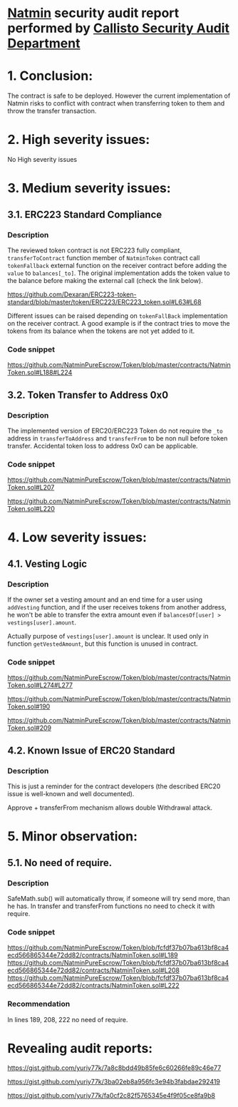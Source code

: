 # [Natmin](https://github.com/NatminPureEscrow/Token) security audit report performed by [Callisto Security Audit Department](https://github.com/EthereumCommonwealth/Auditing)

# 1. Conclusion:

The contract is safe to be deployed. However the current implementation of Natmin risks to conflict with contract when transferring token to them and throw the transfer transaction.

# 2. High severity issues:

No High severity issues

# 3. Medium severity issues:

## 3.1. ERC223 Standard Compliance

### Description

The reviewed token contract is not ERC223 fully compliant, `transferToContract` function member of `NatminToken` contract call `tokenFallback` external function on the receiver contract before adding the `value` to `balances[_to]`. The original implementation adds the token value to the balance before making the external call (check the link below).

https://github.com/Dexaran/ERC223-token-standard/blob/master/token/ERC223/ERC223_token.sol#L63#L68

Different issues can be raised depending on `tokenFallBack` implementation on the receiver contract. A good example is if the contract tries to move the tokens from its balance when the tokens are not yet added to it.

### Code snippet

https://github.com/NatminPureEscrow/Token/blob/master/contracts/NatminToken.sol#L188#L224

## 3.2. Token Transfer to Address 0x0

### Description

The implemented version of ERC20/ERC223 Token do not require the `_to` address in `transferToAddress` and `transferFrom` to be non null before token transfer. Accidental token loss to address 0x0 can be applicable.

### Code snippet

https://github.com/NatminPureEscrow/Token/blob/master/contracts/NatminToken.sol#L207

https://github.com/NatminPureEscrow/Token/blob/master/contracts/NatminToken.sol#L220


# 4. Low severity issues:

## 4.1. Vesting Logic

### Description

If the owner set a vesting amount and an end time for a user using `addVesting` function, and if the user receives tokens from another address, he won't be able to transfer the extra amount even if `balancesOf[user] > vestings[user].amount`.

Actually purpose of `vestings[user].amount` is unclear. It used only in function `getVestedAmount`, but this function is unused in contract.

### Code snippet

https://github.com/NatminPureEscrow/Token/blob/master/contracts/NatminToken.sol#L274#L277

https://github.com/NatminPureEscrow/Token/blob/master/contracts/NatminToken.sol#190

https://github.com/NatminPureEscrow/Token/blob/master/contracts/NatminToken.sol#209

## 4.2. Known Issue of ERC20 Standard 

### Description

This is just a reminder for the contract developers (the described ERC20 issue is well-known and well documented).

Approve + transferFrom mechanism allows double Withdrawal attack. 


# 5. Minor observation:

## 5.1. No need of require.

### Description

SafeMath.sub() will automatically throw, if someone will try send more, than he has. In transfer and transferFrom functions no need to check it with require.

### Code snippet
https://github.com/NatminPureEscrow/Token/blob/fcfdf37b07ba613bf8ca4ecd566865344e72dd82/contracts/NatminToken.sol#L189
https://github.com/NatminPureEscrow/Token/blob/fcfdf37b07ba613bf8ca4ecd566865344e72dd82/contracts/NatminToken.sol#L208
https://github.com/NatminPureEscrow/Token/blob/fcfdf37b07ba613bf8ca4ecd566865344e72dd82/contracts/NatminToken.sol#L222

### Recommendation

In lines 189, 208, 222 no need of require.


# Revealing audit reports:

https://gist.github.com/yuriy77k/7a8c8bdd49b85fe6c60266fe89c46e77

https://gist.github.com/yuriy77k/3ba02eb8a956fc3e94b3fabdae292419

https://gist.github.com/yuriy77k/fa0cf2c82f5765345e4f9f05ce8fa9b8

